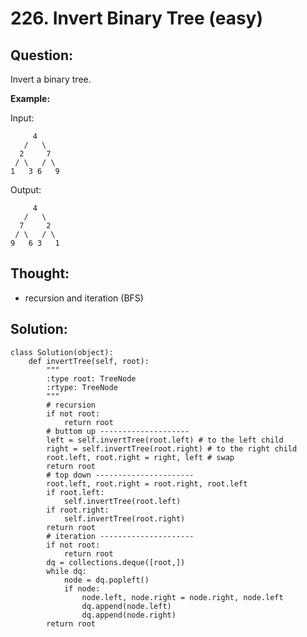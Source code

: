 # 226. Invert Binary Tree \(easy\)

## Question:

Invert a binary tree.

**Example:**

Input:

```text
     4
   /   \
  2     7
 / \   / \
1   3 6   9
```

Output:

```text
     4
   /   \
  7     2
 / \   / \
9   6 3   1
```

## Thought:

* recursion and iteration \(BFS\)

## Solution:

```text
class Solution(object):
    def invertTree(self, root):
        """
        :type root: TreeNode
        :rtype: TreeNode
        """
        # recursion
        if not root:
            return root
        # buttom up --------------------
        left = self.invertTree(root.left) # to the left child
        right = self.invertTree(root.right) # to the right child
        root.left, root.right = right, left # swap
        return root
        # top down ----------------------
        root.left, root.right = root.right, root.left
        if root.left:
            self.invertTree(root.left)
        if root.right:
            self.invertTree(root.right)
        return root
        # iteration ---------------------
        if not root:
            return root
        dq = collections.deque([root,])
        while dq:
            node = dq.popleft()
            if node:
                node.left, node.right = node.right, node.left
                dq.append(node.left)
                dq.append(node.right)
        return root
```

